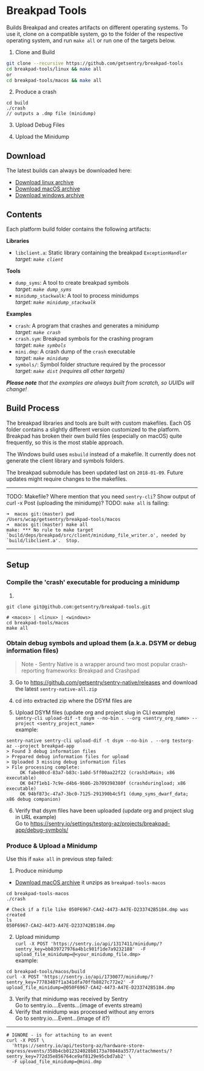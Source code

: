 # Breakpad Tools

Builds Breakpad and creates artifacts on different operating systems. To use it,
clone on a compatible system, go to the folder of the respective operating
system, and run `make all` or run one of the targets below.

1. Clone and Build
```sh
git clone --recursive https://github.com/getsentry/breakpad-tools
cd breakpad-tools/linux && make all
or
cd breakpad-tools/macos && make all
```

2. Produce a crash
```
cd build
./crash
// outputs a .dmp file (minidump)
```

3. Upload Debug Files

4. Upload the Minidump

## Download

The latest builds can always be downloaded here:

* [Download linux archive](https://s3.amazonaws.com/getsentry-builds/getsentry/breakpad-tools/breakpad-tools-linux.zip)
* [Download macOS archive](https://s3.amazonaws.com/getsentry-builds/getsentry/breakpad-tools/breakpad-tools-macos.zip)
* [Download windows archive](https://s3.amazonaws.com/getsentry-builds/getsentry/breakpad-tools/windows/breakpad-tools-windows.zip)

## Contents

Each platform build folder contains the following artifacts:

**Libraries**

* `libclient.a`: Static library containing the breakpad `ExceptionHandler`<br>
  _target: `make client`_

**Tools**

* `dump_syms`: A tool to create breakpad symbols<br>
  _target: `make dump_syms`_
* `minidump_stackwalk`: A tool to process minidumps<br>
  _target: `make minidump_stackwalk`_

**Examples**

* `crash`: A program that crashes and generates a minidump<br>
  _target: `make crash`_
* `crash.sym`: Breakpad symbols for the crashing program<br>
  _target: `make symbols`_
* `mini.dmp`: A crash dump of the `crash` executable<br>
  _target: `make minidump`_
* `symbols/`: Symbol folder structure required by the processor<br>
  _target: `make dist` (requires all other targets)_

_**Please note** that the examples are always built from scratch, so UUIDs will
change!_

## Build Process

The breakpad libraries and tools are built with custom makefiles. Each OS folder
contains a slightly different version customized to the platform. Breakpad has
broken their own build files (especially on macOS) quite frequently, so this is
the most stable approach.

The Windows build uses `msbuild` instead of a makefile. It currently does not
generate the client library and symbols folders.

The breakpad submodule has been updated last on `2018-01-09`. Future updates
might require changes to the makefiles.


------------------------------------------------------------------------------------------------------
TODO: Makefile? Where mention that you need `sentry-cli`? Show output of curl -x Post (uploading the minidump)?
TODO: `make all` is failing:
```
➜  macos git:(master) pwd
/Users/wcap/getsentry/breakpad-tools/macos
➜  macos git:(master) make all
make: *** No rule to make target `build/deps/breakpad/src/client/minidump_file_writer.o', needed by `build/libclient.a'.  Stop.
```


------------------------------------------------------------------------------------------------------
## Setup
### Compile the 'crash' executable for producing a minidump
1. 
```
git clone git@github.com:getsentry/breakpad-tools.git

# <macos> | <linux> | <windows>
cd breakpad-tools/macos
make all
```

### Obtain debug symbols and upload them (a.k.a. DSYM or debug information files)
> Note - Sentry Native is a wrapper around two most popular crash-reporting frameworks: Breakpad and Crashpad

3. Go to https://github.com/getsentry/sentry-native/releases and download the latest `sentry-native-all.zip`  

4. cd into extracted zip where the DSYM files are

5. Upload DSYM files (update org and project slug in CLI example)  
`sentry-cli upload-dif -t dsym --no-bin . --org <sentry_org_name> --project <sentry_project_name>`  
example:  
```
sentry-native sentry-cli upload-dif -t dsym --no-bin . --org testorg-az --project breakpad-app
> Found 3 debug information files
> Prepared debug information files for upload
> Uploaded 3 missing debug information files
> File processing complete:
     OK fabe80cd-83a7-b83c-1a0d-5ff00aa22f22 (crashInMain; x86 executable)
     OK 047f1eb1-7c9e-d4b6-9b86-2b709398380f (crashduringload; x86 executable)
     OK 94bf873c-47a7-3bc0-7125-291390b4c5f1 (dump_syms_dwarf_data; x86 debug companion)
```
6. Verify that dsym files have been uploaded (update org and project slug in URL example)  
Go to https://sentry.io/settings/testorg-az/projects/breakpad-app/debug-symbols/

### Produce & Upload a Minidump
Use this if `make all` in previous step failed:
1. Produce minidump  
- [Download macOS archive](https://s3.amazonaws.com/getsentry-builds/getsentry/breakpad-tools/breakpad-tools-macos.zip) it unzips as `breakpad-tools-macos`
```
cd breakpad-tools-macos
./crash

# Check if a file like 050F6967-CA42-4473-A47E-D233742B5184.dmp was created
ls
050F6967-CA42-4473-A47E-D233742B5184.dmp
```  


2. Upload minidump  
`curl -X POST 'https://sentry.io/api/1317411/minidump/?sentry_key=bb839727976a4b1c981f1de7a9232188'  -F upload_file_minidump=@<your_minidump_file.dmp>`  
example:  
```
cd breakpad-tools/macos/build
curl -X POST 'https://sentry.io/api/1730077/minidump/?sentry_key=77783407f1a341dfa70ffb8827c772e2' -F upload_file_minidump=@050F6967-CA42-4473-A47E-D233742B5184.dmp
```

3. Verify that minidump was received by Sentry  
Go to sentry.io....Events...(image of events stream)
4. Verify that minidump was processed without any errors  
Go to sentry.io....Event...(image of it?)



--------------------------------------------------------------


```
# IGNORE - is for attaching to an event
curl -X POST \
  'https://sentry.io/api/testorg-az/hardware-store-express/events/358b4cb012324028b8173a70848a3577/attachments/?sentry_key=772d35e856764ce9af8129e95cbd7ab2' \
  -F upload_file_minidump=@mini.dmp
```